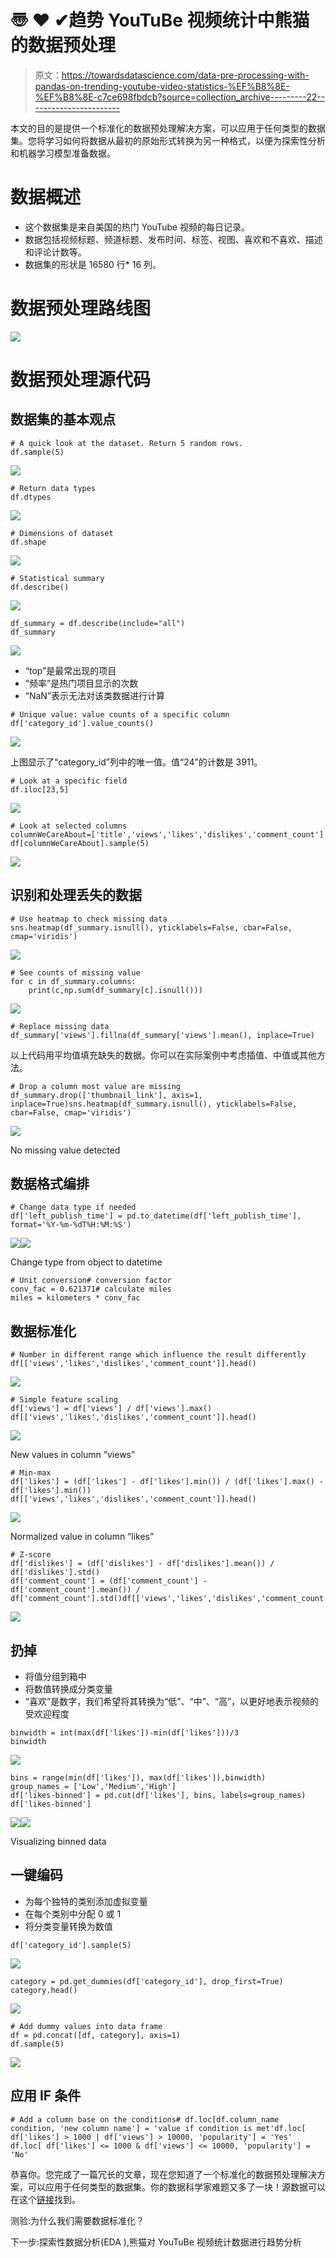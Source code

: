 # 〠 ❤︎ ✔︎趋势 YouTuBe 视频统计中熊猫的数据预处理

> 原文：<https://towardsdatascience.com/data-pre-processing-with-pandas-on-trending-youtube-video-statistics-%EF%B8%8E-%EF%B8%8E-c7ce698fbdcb?source=collection_archive---------22----------------------->

本文的目的是提供一个标准化的数据预处理解决方案，可以应用于任何类型的数据集。您将学习如何将数据从最初的原始形式转换为另一种格式，以便为探索性分析和机器学习模型准备数据。

# 数据概述

*   这个数据集是来自美国的热门 YouTube 视频的每日记录。
*   数据包括视频标题、频道标题、发布时间、标签、视图、喜欢和不喜欢、描述和评论计数等。
*   数据集的形状是 16580 行* 16 列。

# 数据预处理路线图

![](img/6719c8a27c8a1beadc85f2c08a955f15.png)

# **数据预处理源代码**

## 数据集的基本观点

```
# A quick look at the dataset. Return 5 random rows.
df.sample(5)
```

![](img/a38f88fe10fc0ecbb3a7106273b47902.png)

```
# Return data types
df.dtypes
```

![](img/26c8cc8b15a67c18622fc6c4de1de23f.png)

```
# Dimensions of dataset
df.shape
```

![](img/37231dc963a3a728b1e03423ef18b52d.png)

```
# Statistical summary
df.describe()
```

![](img/ca8939d75b15a21608e96651f63c1335.png)

```
df_summary = df.describe(include="all")
df_summary
```

![](img/07fe669fc1d40019e9378f614a44d576.png)

*   “top”是最常出现的项目
*   “频率”是热门项目显示的次数
*   “NaN”表示无法对该类数据进行计算

```
# Unique value: value counts of a specific column
df['category_id'].value_counts()
```

![](img/122a0d1cbc8f0504e5d24040e95d9a06.png)

上图显示了“category_id”列中的唯一值。值“24”的计数是 3911。

```
# Look at a specific field
df.iloc[23,5]
```

![](img/8ef9c74d58b85fa2c7d2f9193e488532.png)

```
# Look at selected columns
columnWeCareAbout=['title','views','likes','dislikes','comment_count']
df[columnWeCareAbout].sample(5)
```

![](img/c632bd3f50234eb8885b7044c83d091f.png)

## 识别和处理丢失的数据

```
# Use heatmap to check missing data
sns.heatmap(df_summary.isnull(), yticklabels=False, cbar=False, cmap='viridis')
```

![](img/8b4584c0d39f6162864f68666e8bd820.png)

```
# See counts of missing value
for c in df_summary.columns:
    print(c,np.sum(df_summary[c].isnull()))
```

![](img/73e09a7a468649b98838809fe13aacde.png)

```
# Replace missing data
df_summary['views'].fillna(df_summary['views'].mean(), inplace=True)
```

以上代码用平均值填充缺失的数据。你可以在实际案例中考虑插值、中值或其他方法。

```
# Drop a column most value are missing
df_summary.drop(['thumbnail_link'], axis=1, inplace=True)sns.heatmap(df_summary.isnull(), yticklabels=False, cbar=False, cmap='viridis')
```

![](img/3ede342e434daef83ec1fb22b552a1a1.png)

No missing value detected

## 数据格式编排

```
# Change data type if needed
df['left_publish_time'] = pd.to_datetime(df['left_publish_time'], format='%Y-%m-%dT%H:%M:%S')
```

![](img/21886bcf4fbf9d8c3be464f5bc8b4cdb.png)![](img/5f785dec6f62d0909fde1cb3a14b6f27.png)

Change type from object to datetime

```
# Unit conversion# conversion factor
conv_fac = 0.621371# calculate miles
miles = kilometers * conv_fac
```

## 数据标准化

```
# Number in different range which influence the result differently
df[['views','likes','dislikes','comment_count']].head()
```

![](img/dfa6fe35230e22dc4a44e8d7864c3f51.png)

```
# Simple feature scaling
df['views'] = df['views'] / df['views'].max()
df[['views','likes','dislikes','comment_count']].head()
```

![](img/ee42df6765b6069bbea012a137869bdf.png)

New values in column “views”

```
# Min-max
df['likes'] = (df['likes'] - df['likes'].min()) / (df['likes'].max() - df['likes'].min())
df[['views','likes','dislikes','comment_count']].head()
```

![](img/acbf6b22e0ca2b49aab99973f0da4d73.png)

Normalized value in column “likes”

```
# Z-score
df['dislikes'] = (df['dislikes'] - df['dislikes'].mean()) / df['dislikes'].std()
df['comment_count'] = (df['comment_count'] - df['comment_count'].mean()) / df['comment_count'].std()df[['views','likes','dislikes','comment_count']].head()
```

![](img/51e21c92a99f5761be281b3abf01928f.png)

## 扔掉

*   将值分组到箱中
*   将数值转换成分类变量
*   “喜欢”是数字，我们希望将其转换为“低”、“中”、“高”，以更好地表示视频的受欢迎程度

```
binwidth = int(max(df['likes'])-min(df['likes']))/3
binwidth
```

![](img/4640aa75f1aa3f4208088285c467495e.png)

```
bins = range(min(df['likes']), max(df['likes']),binwidth)
group_names = ['Low','Medium','High']
df['likes-binned'] = pd.cut(df['likes'], bins, labels=group_names)
df['likes-binned']
```

![](img/a819dd4fac776fca09e8281837cb4c0e.png)![](img/e5696bb8ccc47766d51c853cb4d9dc9e.png)

Visualizing binned data

## 一键编码

*   为每个独特的类别添加虚拟变量
*   在每个类别中分配 0 或 1
*   将分类变量转换为数值

```
df['category_id'].sample(5)
```

![](img/e8219658fff68f224d4817415443e3fa.png)

```
category = pd.get_dummies(df['category_id'], drop_first=True)
category.head()
```

![](img/feb9863d686e29c12a3185f0d27e6bac.png)

```
# Add dummy values into data frame
df = pd.concat([df, category], axis=1)
df.sample(5)
```

![](img/c899fce4f7cb4e6cd29f01083dd2a938.png)

## 应用 IF 条件

```
# Add a column base on the conditions# df.loc[df.column_name condition, 'new column name'] = 'value if condition is met'df.loc[ df['likes'] > 1000 | df['views'] > 10000, 'popularity'] = 'Yes'  
df.loc[ df['likes'] <= 1000 & df['views'] <= 10000, 'popularity'] = 'No'
```

恭喜你。您完成了一篇冗长的文章，现在您知道了一个标准化的数据预处理解决方案，可以应用于任何类型的数据集。你的数据科学家难题又多了一块！源数据可以在这个[链接](https://www.kaggle.com/datasnaek/youtube-new)找到。

测验:为什么我们需要数据标准化？

下一步:探索性数据分析(EDA ),熊猫对 YouTuBe 视频统计数据进行趋势分析